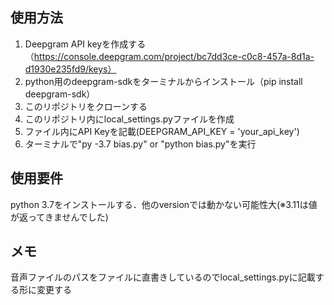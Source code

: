 ## 使用方法
1. Deepgram API keyを作成する（https://console.deepgram.com/project/bc7dd3ce-c0c8-457a-8d1a-d1930e235fd9/keys）
2. python用のdeepgram-sdkをターミナルからインストール（pip install deepgram-sdk）
3. このリポジトリをクローンする
4. このリポジトリ内にlocal_settings.pyファイルを作成
5. ファイル内にAPI Keyを記載(DEEPGRAM_API_KEY = 'your_api_key')
6. ターミナルで"py -3.7 bias.py" or "python bias.py"を実行

## 使用要件
python 3.7をインストールする．他のversionでは動かない可能性大(※3.11は値が返ってきませんでした)

## メモ
音声ファイルのパスをファイルに直書きしているのでlocal_settings.pyに記載する形に変更する
